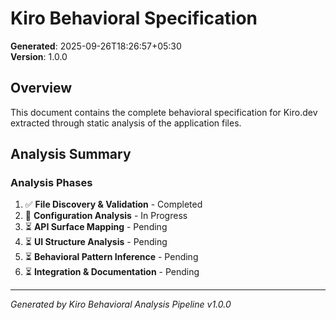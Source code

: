 # Kiro Behavioral Specification

**Generated**: 2025-09-26T18:26:57+05:30  
**Version**: 1.0.0  

## Overview

This document contains the complete behavioral specification for Kiro.dev extracted through static analysis of the application files.

## Analysis Summary

### Analysis Phases

1. ✅ **File Discovery & Validation** - Completed
2. 🔄 **Configuration Analysis** - In Progress  
3. ⏳ **API Surface Mapping** - Pending
4. ⏳ **UI Structure Analysis** - Pending
5. ⏳ **Behavioral Pattern Inference** - Pending
6. ⏳ **Integration & Documentation** - Pending

---

*Generated by Kiro Behavioral Analysis Pipeline v1.0.0*

